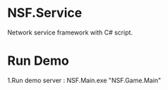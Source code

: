 NSF.Service
===========

Network service framework with C# script.

Run Demo
===========

1.Run demo server : NSF.Main.exe "NSF.Game.Main"
